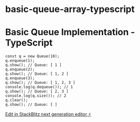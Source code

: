 # basic-queue-array-typescript

# Basic Queue Implementation - TypeScript
```
const q = new Queue(10);
q.enqueue(1);
q.show(); // Queue: [ 1 ]
q.enqueue(2);
q.show(); // Queue: [ 1, 2 ]
q.enqueue(3);
q.show(); // Queue: [ 1, 2, 3 ]
console.log(q.dequeue()); // 1
q.show(); // Queue: [ 2, 3 ]
console.log(q.size()); // 2
q.clear();
q.show(); // Queue: [ ]
```

[Edit in StackBlitz next generation editor ⚡️](https://stackblitz.com/~/github.com/honorablemention/basic-queue-array-typescript)
